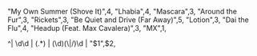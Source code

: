 "My Own Summer (Shove It)",4,
"Lhabia",4,
"Mascara",3,
"Around the Fur",3,
"Rickets",3,
"Be Quiet and Drive (Far Away)",5,
"Lotion",3,
"Dai the Flu",4,
"Headup (Feat. Max Cavalera)",3,
"MX",1,

^\| \d\d \| (.*) \| (\d)(\\|/)\d \|
"$1",$2,